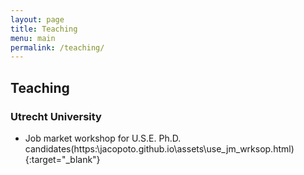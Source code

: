 ```yaml
---
layout: page
title: Teaching
menu: main
permalink: /teaching/
---
```



## Teaching

### Utrecht University

- Job market workshop for U.S.E. Ph.D. candidates(https:\\jacopoto.github.io\assets\use_jm_wrksop.html){:target="_blank"}

